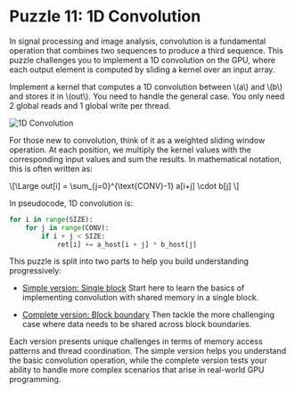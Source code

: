 # Puzzle 11: 1D Convolution

In signal processing and image analysis, convolution is a fundamental operation that combines two sequences to produce a third sequence. This puzzle challenges you to implement a 1D convolution on the GPU, where each output element is computed by sliding a kernel over an input array.

Implement a kernel that computes a 1D convolution between \\(a\\) and \\(b\\) and stores it in \\(out\\).
You need to handle the general case. You only need 2 global reads and 1 global write per thread.

![1D Convolution](./media/videos/720p30/puzzle_11_viz.gif)

For those new to convolution, think of it as a weighted sliding window operation. At each position, we multiply the kernel values with the corresponding input values and sum the results. In mathematical notation, this is often written as:

\\[\Large out[i] = \sum_{j=0}^{\text{CONV}-1} a[i+j] \cdot b[j] \\]

In pseudocode, 1D convolution is:
```python
for i in range(SIZE):
    for j in range(CONV):
        if i + j < SIZE:
            ret[i] += a_host[i + j] * b_host[j]
```

This puzzle is split into two parts to help you build understanding progressively:

- [Simple version: Single block](./simple.md)
  Start here to learn the basics of implementing convolution with shared memory in a single block.

- [Complete version: Block boundary](./complete.md)
  Then tackle the more challenging case where data needs to be shared across block boundaries.

Each version presents unique challenges in terms of memory access patterns and thread coordination. The simple version helps you understand the basic convolution operation, while the complete version tests your ability to handle more complex scenarios that arise in real-world GPU programming.
